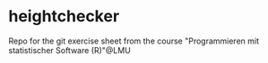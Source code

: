# heightchecker
Repo for the git exercise sheet from the course "Programmieren mit statistischer Software (R)"@LMU
